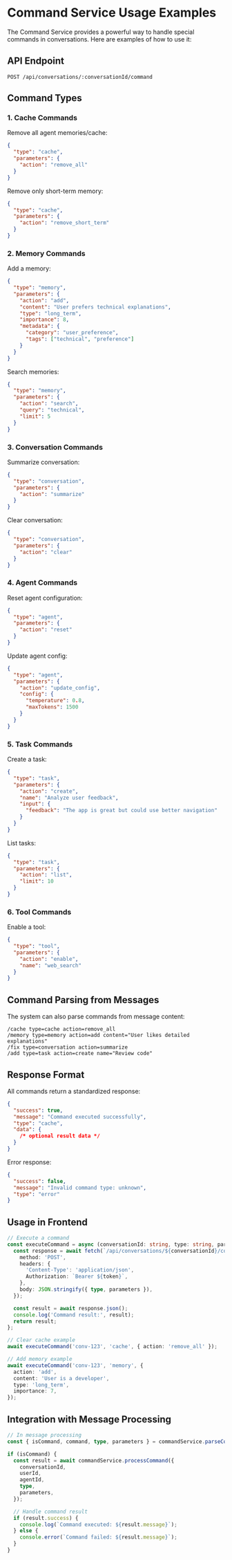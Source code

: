 # Command Service Usage Examples

The Command Service provides a powerful way to handle special commands in conversations. Here are examples of how to use it:

## API Endpoint

```
POST /api/conversations/:conversationId/command
```

## Command Types

### 1. Cache Commands

Remove all agent memories/cache:

```json
{
  "type": "cache",
  "parameters": {
    "action": "remove_all"
  }
}
```

Remove only short-term memory:

```json
{
  "type": "cache",
  "parameters": {
    "action": "remove_short_term"
  }
}
```

### 2. Memory Commands

Add a memory:

```json
{
  "type": "memory",
  "parameters": {
    "action": "add",
    "content": "User prefers technical explanations",
    "type": "long_term",
    "importance": 8,
    "metadata": {
      "category": "user_preference",
      "tags": ["technical", "preference"]
    }
  }
}
```

Search memories:

```json
{
  "type": "memory",
  "parameters": {
    "action": "search",
    "query": "technical",
    "limit": 5
  }
}
```

### 3. Conversation Commands

Summarize conversation:

```json
{
  "type": "conversation",
  "parameters": {
    "action": "summarize"
  }
}
```

Clear conversation:

```json
{
  "type": "conversation",
  "parameters": {
    "action": "clear"
  }
}
```

### 4. Agent Commands

Reset agent configuration:

```json
{
  "type": "agent",
  "parameters": {
    "action": "reset"
  }
}
```

Update agent config:

```json
{
  "type": "agent",
  "parameters": {
    "action": "update_config",
    "config": {
      "temperature": 0.8,
      "maxTokens": 1500
    }
  }
}
```

### 5. Task Commands

Create a task:

```json
{
  "type": "task",
  "parameters": {
    "action": "create",
    "name": "Analyze user feedback",
    "input": {
      "feedback": "The app is great but could use better navigation"
    }
  }
}
```

List tasks:

```json
{
  "type": "task",
  "parameters": {
    "action": "list",
    "limit": 10
  }
}
```

### 6. Tool Commands

Enable a tool:

```json
{
  "type": "tool",
  "parameters": {
    "action": "enable",
    "name": "web_search"
  }
}
```

## Command Parsing from Messages

The system can also parse commands from message content:

```
/cache type=cache action=remove_all
/memory type=memory action=add content="User likes detailed explanations"
/fix type=conversation action=summarize
/add type=task action=create name="Review code"
```

## Response Format

All commands return a standardized response:

```json
{
  "success": true,
  "message": "Command executed successfully",
  "type": "cache",
  "data": {
    /* optional result data */
  }
}
```

Error response:

```json
{
  "success": false,
  "message": "Invalid command type: unknown",
  "type": "error"
}
```

## Usage in Frontend

```typescript
// Execute a command
const executeCommand = async (conversationId: string, type: string, parameters: any) => {
  const response = await fetch(`/api/conversations/${conversationId}/command`, {
    method: 'POST',
    headers: {
      'Content-Type': 'application/json',
      Authorization: `Bearer ${token}`,
    },
    body: JSON.stringify({ type, parameters }),
  });

  const result = await response.json();
  console.log('Command result:', result);
  return result;
};

// Clear cache example
await executeCommand('conv-123', 'cache', { action: 'remove_all' });

// Add memory example
await executeCommand('conv-123', 'memory', {
  action: 'add',
  content: 'User is a developer',
  type: 'long_term',
  importance: 7,
});
```

## Integration with Message Processing

```typescript
// In message processing
const { isCommand, command, type, parameters } = commandService.parseCommand(messageContent);

if (isCommand) {
  const result = await commandService.processCommand({
    conversationId,
    userId,
    agentId,
    type,
    parameters,
  });

  // Handle command result
  if (result.success) {
    console.log(`Command executed: ${result.message}`);
  } else {
    console.error(`Command failed: ${result.message}`);
  }
}
```
